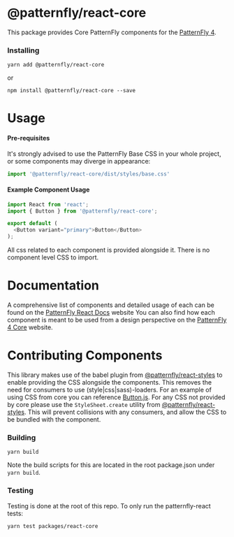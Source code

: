 # @patternfly/react-core

This package provides Core PatternFly components for the [PatternFly 4][patternfly-4].

### Installing

```
yarn add @patternfly/react-core
```

or

```
npm install @patternfly/react-core --save
```


# Usage

#### Pre-requisites

It's strongly advised to use the PatternFly Base CSS in your whole project, or some components may diverge in appearance:

```javascript
import '@patternfly/react-core/dist/styles/base.css'
```

#### Example Component Usage

```javascript
import React from 'react';
import { Button } from '@patternfly/react-core';

export default (
  <Button variant="primary">Button</Button>
);
```

All css related to each component is provided alongside it. There is no component level CSS to import.

# Documentation

A comprehensive list of components and detailed usage of each can be found on the [PatternFly React Docs][docs] website
You can also find how each component is meant to be used from a design perspective on the [PatternFly 4 Core][patternfly-4] website.


# Contributing Components
This library makes use of the babel plugin from [@patternfly/react-styles](../react-styles/README.md) to enable providing the CSS alongside the components.  This removes the need for consumers to use (style|css|sass)-loaders. For an example of using CSS from core you can reference [Button.js](./src/components/Button/Button.js). For any CSS not provided by core please use the `StyleSheet.create` utility from [@patternfly/react-styles](../react-styles/README.md). This will prevent collisions with any consumers, and allow the CSS to be bundled with the component.

### Building

```
yarn build
```

Note the build scripts for this are located in the root package.json under `yarn build`.

### Testing

Testing is done at the root of this repo. To only run the patternfly-react tests:

```
yarn test packages/react-core
```

[patternfly-4]: https://github.com/patternfly/patternfly-next
[docs]: https://patternfly-react.netlify.com/
